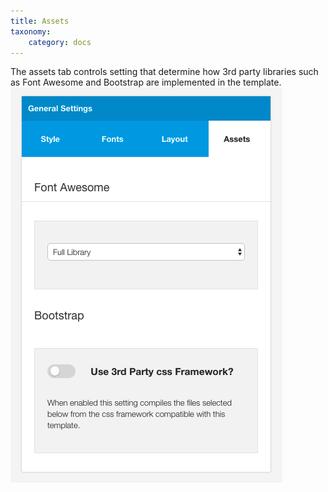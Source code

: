 ```yaml
---
title: Assets
taxonomy:
    category: docs
---
```



The assets tab controls setting that determine how 3rd party libraries such as Font Awesome and Bootstrap are implemented in the template.
![Assets](assets.png)
